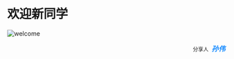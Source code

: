 # 欢迎新同学

![welcome](/totalTurn.png)

<div class="speaker">
  <div class="speaker__content">
    <span class="label">分享人</span>&nbsp;
    <span class="name">孙伟</span>
  </div>
</div>

<style lang="scss" scoped>
.speaker {
  position: relative;
  .speaker__content {
    position: absolute;
    right: 0;
    font-family: "Microsoft YaHei";
    & .label {
      font-size: 12px;
    }
    & .name {
      font-size: 16px;
      color: rgba(25, 140, 255, 1);
      font-weight: bold;
      font-style: italic;
    }
  }
}
</style>